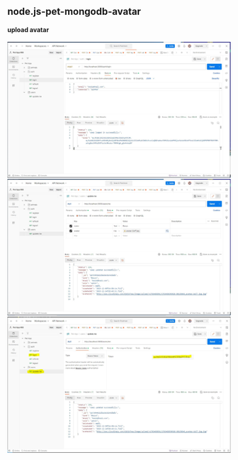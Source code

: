## node.js-pet-mongodb-avatar

#### upload avatar
![Screenshoot-1](./assets/screen0.jpg)
![Screenshoot-2](./assets/screen1.jpg)
![Screenshoot-3](./assets/screen2.jpg)